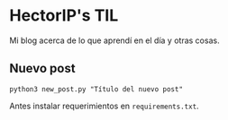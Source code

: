 # HectorIP's TIL

Mi blog acerca de lo que aprendí en el día y otras cosas.

## Nuevo post

`python3 new_post.py "Título del nuevo post"`

Antes instalar requerimientos en `requirements.txt`.
